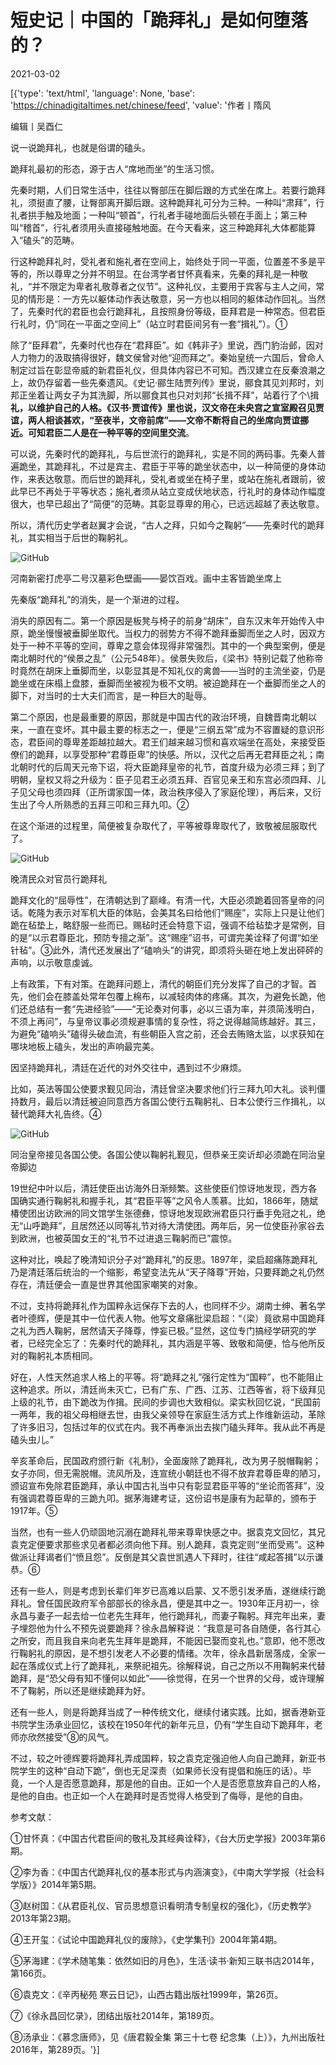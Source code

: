 # 短史记｜中国的「跪拜礼」是如何堕落的？

2021-03-02

[{'type': 'text/html', 'language': None, 'base': 'https://chinadigitaltimes.net/chinese/feed', 'value': '作者丨隋风

编辑丨吴酉仁

说一说跪拜礼，也就是俗谓的磕头。

跪拜礼最初的形态，源于古人“席地而坐”的生活习惯。

先秦时期，人们日常生活中，往往以臀部压在脚后跟的方式坐在席上。若要行跪拜礼，须挺直了腰，让臀部离开脚后跟。这种跪拜礼可分为三种。一种叫“肃拜”，行礼者拱手触及地面；一种叫“顿首”，行礼者手碰地面后头顿在手面上；第三种叫“稽首”，行礼者须用头直接碰触地面。在今天看来，这三种跪拜礼大体都能算入“磕头”的范畴。

行这种跪拜礼时，受礼者和施礼者在空间上，始终处于同一平面，位置差不多是平等的，所以尊卑之分并不明显。在台湾学者甘怀真看来，先秦的拜礼是一种敬礼，“并不限定为卑者礼敬尊者之仪节”。这种礼仪，主要用于宾客与主人之间，常见的情形是：一方先以躯体动作表达敬意，另一方也以相同的躯体动作回礼。当然了，先秦时代的君臣也会行跪拜礼，且按照身份等级，臣拜君是一种常态。但君臣行礼时，仍“同在一平面之空间上”（站立时君臣间另有一套“揖礼”）。①

除了“臣拜君”，先秦时代也存在“君拜臣”。如《韩非子》里说，西门豹治邺，因对人力物力的汲取搞得很好，魏文侯曾对他“迎而拜之”。秦始皇统一六国后，曾命人制定过旨在彰显帝威的新君臣礼仪，但具体内容已不可知。西汉建立在反秦浪潮之上，故仍存留着一些先秦遗风。《史记·郦生陆贾列传》里说，郦食其见刘邦时，刘邦正坐着让两女子为其洗脚，所以郦食其也只对刘邦“长揖不拜”，站着行了个\\揖**礼，以维护自己的人格。《汉书·贾谊传》里也说，汉文帝在未央宫之宣室殿召见贾谊，两人相谈甚欢，“至夜半，文帝前席”——文帝不断将自己的坐席向贾谊挪近。可知君臣二人是在一种平等的空间里交流**。

可以说，先秦时代的跪拜礼，与后世流行的跪拜礼，实是不同的两码事。先秦人普遍跪坐，其跪拜礼，不过是宾主、君臣于平等的跪坐状态中，以一种简便的身体动作，来表达敬意。而后世的跪拜礼，受礼者或坐在椅子里，或站在施礼者跟前，彼此早已不再处于平等状态；施礼者须从站立变成伏地状态，行礼时的身体动作幅度很大，也早已超出了“简便”的范畴。其彰显尊卑的用心，已远远超越了表达敬意。

所以，清代历史学者赵翼才会说，“古人之拜，只如今之鞠躬”——先秦时代的跪拜礼，其实相当于后世的鞠躬礼。

![GitHub](https://chinadigitaltimes.net/chinese/files/2021/03/post-663180-603e19f916860.)

  河南新密打虎亭二号汉墓彩色壁画——晏饮百戏。画中主客皆跪坐席上  

先秦版“跪拜礼”的消失，是一个渐进的过程。

消失的原因有二。第一个原因是板凳与椅子的前身“胡床”，自东汉末年开始传入中原，跪坐慢慢被垂脚坐取代。当权力的弱势方不得不跪拜垂脚而坐之人时，因双方处于一种不平等的空间，尊卑之意会体现得非常强烈。其中的一个典型案例，便是南北朝时代的“侯景之乱”（公元548年）。侯景失败后，《梁书》特别记载了他称帝时竟然在胡床上垂脚而坐，以彰显其是不知礼仪的禽兽——当时的主流坐姿，仍是跪坐或在床榻上盘膝，垂脚而坐被视为极不文明。被迫跪拜在一个垂脚而坐之人的脚下，对当时的士大夫们而言，是一种巨大的耻辱。

第二个原因，也是最重要的原因，那就是中国古代的政治环境，自魏晋南北朝以来，一直在变坏。其中最主要的标志之一，便是“三纲五常”成为不容置疑的意识形态，君臣间的尊卑差距越拉越大。君王们越来越习惯和喜欢端坐在高处，来接受臣僚们的跪拜，以享受那种“君尊臣卑”的快感。所以，汉代之后再无君拜臣之礼；南北朝时代的后周天元帝下诏，将大臣跪拜皇帝的礼节，首度升级为必须三拜；到了明朝，皇权又将之升级为：臣子见君王必须五拜、百官见亲王和东宫必须四拜、儿子见父母也须四拜（正所谓家国一体，政治秩序侵入了家庭伦理），再后来，又衍生出了今人所熟悉的五拜三叩和三拜九叩。②

在这个渐进的过程里，简便被复杂取代了，平等被尊卑取代了，致敬被屈服取代了。

![GitHub](https://mmbiz.qpic.cn/mmbiz_jpg/ibYIE3gDV7K42BQcLRaDib7X0VrOZ76aVWM1TU81JTftEFTlPj9HIib2TJ5HED2ZUYicZ8jJmANelduL54Nqib6Krmw/640?wx_fmt=jpeg&amp;amp;tp=webp&amp;amp;wxfrom=5&amp;amp;wx_lazy=1&amp;amp;wx_co=1)

 晚清民众对官员行跪拜礼  

跪拜文化的“屈辱性”，在清朝达到了巅峰。有清一代，大臣必须跪着回答皇帝的问话。乾隆为表示对军机大臣的体贴，会美其名曰给他们“赐座”，实际上只是让他们跪在毡垫上，略舒服一些而已。赐毡时还会特意下诏，强调不给毡垫才是常例，目的是“以示君尊臣北，预防专擅之渐”。这“赐座”诏书，可谓完美诠释了何谓“如坐针毡”。③此外，清代还发展出了“磕响头”的讲究，即须将头砸在地上发出砰砰的声响，以示敬意虔诚。

上有政策，下有对策。在跪拜问题上，清代的朝臣们充分发挥了自己的才智。首先，他们会在膝盖处常年包覆上棉布，以减轻肉体的疼痛。其次，为避免长跪，他们还总结有一套“先进经验”——“无论奏对何事，必以三语为率，并须简浅明白，不须上再问”，与皇帝议事必须规避事情的复杂性，将之说得越简练越好。其三，为避免“磕响头”磕得头破血流，有些朝臣入宫之前，还会去贿赂太监，以求获知在哪块地板上磕头，发出的声响最完美。

因坚持跪拜礼，清廷在近代的对外交往中，遇到过不少麻烦。

比如，英法等国公使要求觐见同治，清廷曾坚决要求他们行三拜九叩大礼。谈判僵持数月，最后以清廷被迫同意西方各国公使行五鞠躬礼、日本公使行三作揖礼，以替代跪拜大礼告终。④

![GitHub](https://chinadigitaltimes.net/chinese/files/2021/03/post-663180-603e19fdd604b.)

 同治皇帝接见各国公使。各国公使以鞠躬礼觐见，但恭亲王奕䜣却必须跪在同治皇帝脚边 

19世纪中叶以后，清廷使臣出访海外日渐频繁。这些使臣们惊讶地发现，西方各国确实通行鞠躬礼和握手礼，其“君臣平等”之风令人羡慕。比如，1866年，随斌椿使团出访欧洲的同文馆学生张德彝，惊讶地发现欧洲君臣只行垂手免冠之礼，绝无“山呼跪拜”，且居然还以同等礼节对待大清使团。两年后，另一位使臣孙家谷去到欧洲，也被英国女王的“礼节不过进退三鞠躬而已”震惊。

这种对比，唤起了晚清知识分子对“跪拜礼”的反思。1897年，梁启超痛陈跪拜礼乃是清廷落后统治的一个缩影，希望变法先从“天子降尊”开始，只要拜跪之礼仍然存在，清廷便会一直是世界其他国家嘲笑的对象。

不过，支持将跪拜礼作为国粹永远保存下去的人，也同样不少。湖南士绅、著名学者叶德辉，便是其中一位代表人物。他写文章痛批梁启超：“（梁）竟欲易中国跪拜之礼为西人鞠躬，居然请天子降尊，悖妄已极。”显然，这位专门搞经学研究的学者，已经完全忘了：先秦时代的跪拜礼，其内涵是平等、致敬和简便，恰与他所反对的鞠躬礼本质相同。

好在，人性天然追求人格上的平等。将“跪拜之礼”强行定性为“国粹”，也不能阻止这种追求。所以，清廷尚未灭亡，已有广东、广西、江苏、江西等省，将下级拜见上级的礼节，由下跪改为作揖。民间的步调也大致相似。梁实秋回忆说，“民国前一两年，我的祖父母相继去世，由我父亲领导在家庭生活方式上作维新运动，革除了许多旧习，包括过年的仪式在内。我不再奉派出去挨门磕头拜年。我从此不再是磕头虫儿。”

辛亥革命后，民国政府颁行新《礼制》，全面废除了跪拜礼，改为男子脱帽鞠躬；女子亦同，但无需脱帽。流风所及，连宣统小朝廷也不得不放弃君尊臣卑的陋习，颁诏宣布免除君臣跪拜，承认中国古礼当中只有彰显君臣平等的“坐论而答拜”，没有强调君尊臣卑的三跪九叩。据茅海建考证，这份诏书是康有为起草的，颁布于1917年。⑤

当然，也有一些人仍顽固地沉溺在跪拜礼带来尊卑快感之中。据袁克文回忆，其兄袁克定便要求那些求见者都必须向他下拜。别人跪拜，袁克定则“坐而受焉”。这种做派让拜谒者们“愤且怨”。反倒是其父袁世凯遇人下拜时，往往“咸起答揖”以示谦恭。⑥

还有一些人，则是考虑到长辈们年岁已高难以启蒙、又不愿引发矛盾，遂继续行跪拜礼。曾任国民政府军令部部长的徐永昌，便是其中之一。1930年正月初一，徐永昌与妻子一起去给一位老先生拜年，他行跪拜礼，而妻子鞠躬。拜完年出来，妻子埋怨他为什么不预先说要跪拜？徐永昌解释说：“我意是可各自随便，各行其心之所安，而且我自来向老先生拜年是跪拜，不能因已娶而变礼也。”意即，他不愿改行鞠躬礼的原因，是不想引发老人不必要的情绪。次年，徐永昌新居落成，全家一起在落成仪式上行了跪拜礼，来祭祀祖先。徐解释说，自己之所以不用鞠躬来代替跪拜，是“恐父母有知不懂何以如此”——徐觉得，在另一个世界的父母，或许理解不了鞠躬，所以还是继续跪拜为好。

还有一些人，则是将跪拜当成了一种传统文化，继续付诸实践。比如，据香港新亚书院学生汤承业回忆，该校在1950年代的新年元旦，仍有“学生自动下跪拜年，老师亦欣然接受”⑧的风气。

不过，较之叶德辉要将跪拜礼弄成国粹，较之袁克定强迫他人向自己跪拜，新亚书院学生的这种“自动下跪”，倒也无足深责（如果师长没有提倡和施压的话）。毕竟，一个人是否愿意跪拜，那是他的自由。正如一个人是否愿意放弃自己的人格，是他的自由。也正如一个人在跪拜时是否觉得人格受到了侮辱，是他的自由。

参考文献：

①甘怀真：《中国古代君臣间的敬礼及其经典诠释》，《台大历史学报》2003年第6期。

②李为香：《中国古代跪拜礼仪的基本形式与内涵演变》，《中南大学学报（社会科学版）》2014年第5期。

③赵树国：《从君臣礼仪、官员思想意识看明清专制皇权的强化》，《历史教学》2013年第23期。

④王开玺：《试论中国跪拜礼仪的废除》，《史学集刊》2004年第4期。

⑤茅海建：《学术随笔集：依然如旧的月色》，生活·读书·新知三联书店2014年，第166页。

⑥袁克文：《辛丙秘苑 寒云日记》，山西古籍出版社1999年，第26页。

⑦《徐永昌回忆录》，团结出版社2014年，第189页。

⑧汤承业：《慕念唐师》，见《唐君毅全集 第三十七卷 纪念集（上）》，九州出版社2016年，第289页。'}]